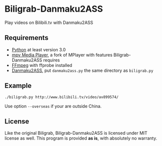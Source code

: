 Biligrab-Danmaku2ASS
====================

Play videos on Bilibili.tv with Danmaku2ASS


Requirements
------------

- [Python](https://www.python.org/) at least version 3.0
- [mpv Media Player](http://mpv.io/), a fork of MPlayer with features Biligrab-Danmaku2ASS requires
- [FFmpeg](https://www.ffmpeg.org/) with ffprobe installed
- [Danmaku2ASS](https://github.com/m13253/danmaku2ass), put `danmaku2ass.py` the same directory as `biligrab.py`


Example
-----

```
./biligrab.py http://www.bilibili.tv/video/av899574/
```
Use option `--overseas` if your are outside China.


License
-------

Like the original Biligrab, Biligrab-Danmaku2ASS is licensed under MIT license
as well. This program is provided **as is**, with absolutely no warranty.
